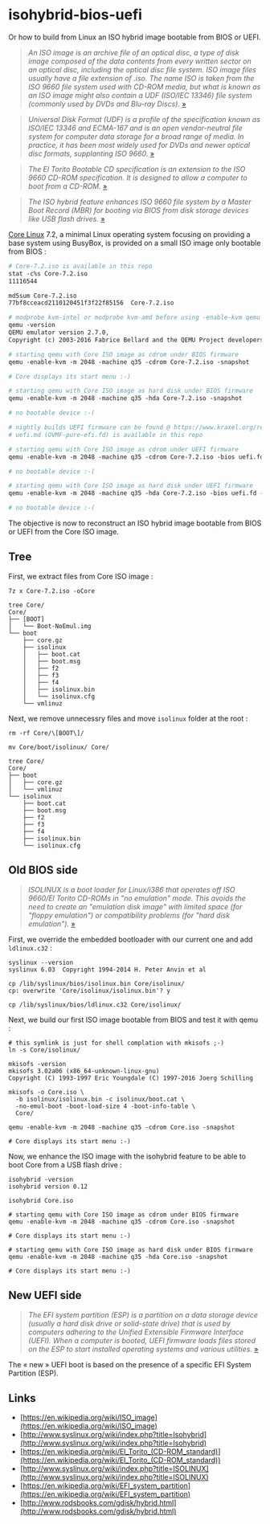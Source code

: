 # isohybrid-bios-uefi


Or how to build from Linux an ISO hybrid image bootable from BIOS or UEFI.


> *An ISO image is an archive file of an optical disc, a type of disk image composed of the data contents from every written sector on an optical disc, including the optical disc file system. ISO image files usually have a file extension of .iso. The name ISO is taken from the ISO 9660 file system used with CD-ROM media, but what is known as an ISO image might also contain a UDF (ISO/IEC 13346) file system (commonly used by DVDs and Blu-ray Discs).* [»](https://en.wikipedia.org/wiki/ISO_image)

> *Universal Disk Format (UDF) is a profile of the specification known as ISO/IEC 13346 and ECMA-167 and is an open vendor-neutral file system for computer data storage for a broad range of media. In practice, it has been most widely used for DVDs and newer optical disc formats, supplanting ISO 9660.* [»](https://en.wikipedia.org/wiki/Universal_Disk_Format)

> *The El Torito Bootable CD specification is an extension to the ISO 9660 CD-ROM specification. It is designed to allow a computer to boot from a CD-ROM.* [»](https://en.wikipedia.org/wiki/El_Torito_(CD-ROM_standard))

> *The ISO hybrid feature enhances ISO 9660 file system by a Master Boot Record (MBR) for booting via BIOS from disk storage devices like USB flash drives.* [»](http://www.syslinux.org/wiki/index.php?title=Isohybrid)

 
[Core Linux](http://tinycorelinux.net/) 7.2, a minimal Linux operating system focusing on providing a base system using BusyBox, is provided on a small ISO image only bootable from BIOS :

```makefile
# Core-7.2.iso is available in this repo
stat -c%s Core-7.2.iso 
11116544

md5sum Core-7.2.iso 
77bf8cceacd2110120451f3f22f85156  Core-7.2.iso

# modprobe kvm-intel or modprobe kvm-amd before using -enable-kvm qemu option
qemu -version 
QEMU emulator version 2.7.0,
Copyright (c) 2003-2016 Fabrice Bellard and the QEMU Project developers

# starting qemu with Core ISO image as cdrom under BIOS firmware
qemu -enable-kvm -m 2048 -machine q35 -cdrom Core-7.2.iso -snapshot

# Core displays its start menu :-)

# starting qemu with Core ISO image as hard disk under BIOS firmware
qemu -enable-kvm -m 2048 -machine q35 -hda Core-7.2.iso -snapshot

# no bootable device :-(

# nightly builds UEFI firmware can be found @ https://www.kraxel.org/repos/jenkins/edk2/
# uefi.md (OVMF-pure-efi.fd) is available in this repo

# starting qemu with Core ISO image as cdrom under UEFI firmware
qemu -enable-kvm -m 2048 -machine q35 -cdrom Core-7.2.iso -bios uefi.fd -snapshot

# no bootable device :-(

# starting qemu with Core ISO image as hard disk under UEFI firmware
qemu -enable-kvm -m 2048 -machine q35 -hda Core-7.2.iso -bios uefi.fd -snapshot

# no bootable device :-(
```

The objective is now to reconstruct an ISO hybrid image bootable from BIOS or UEFI from the Core ISO image.



## Tree


First, we extract files from Core ISO image :

```make
7z x Core-7.2.iso -oCore

tree Core/
Core/
├── [BOOT]
│   └── Boot-NoEmul.img
└── boot
    ├── core.gz
    ├── isolinux
    │   ├── boot.cat
    │   ├── boot.msg
    │   ├── f2
    │   ├── f3
    │   ├── f4
    │   ├── isolinux.bin
    │   └── isolinux.cfg
    └── vmlinuz
```


Next, we remove unnecessry files and move `isolinux` folder at the root :

```make
rm -rf Core/\[BOOT\]/

mv Core/boot/isolinux/ Core/

tree Core/
Core/
├── boot
│   ├── core.gz
│   └── vmlinuz
└── isolinux
    ├── boot.cat
    ├── boot.msg
    ├── f2
    ├── f3
    ├── f4
    ├── isolinux.bin
    └── isolinux.cfg
```



## Old BIOS side


> *ISOLINUX is a boot loader for Linux/i386 that operates off ISO 9660/El Torito CD-ROMs in "no emulation" mode. This avoids the need to create an "emulation disk image" with limited space (for "floppy emulation") or compatibility problems (for "hard disk emulation").* [»](http://www.syslinux.org/wiki/index.php?title=ISOLINUX)


First, we override the embedded bootloader with our current one and add `ldlinux.c32` :

```make
syslinux --version
syslinux 6.03  Copyright 1994-2014 H. Peter Anvin et al

cp /lib/syslinux/bios/isolinux.bin Core/isolinux/
cp: overwrite 'Core/isolinux/isolinux.bin'? y

cp /lib/syslinux/bios/ldlinux.c32 Core/isolinux/
```


Next, we build our first ISO image bootable from BIOS and test it with qemu :

```make
# this symlink is just for shell complation with mkisofs ;-)
ln -s Core/isolinux/

mkisofs -version 
mkisofs 3.02a06 (x86_64-unknown-linux-gnu)
Copyright (C) 1993-1997 Eric Youngdale (C) 1997-2016 Joerg Schilling

mkisofs -o Core.iso \
  -b isolinux/isolinux.bin -c isolinux/boot.cat \
  -no-emul-boot -boot-load-size 4 -boot-info-table \
  Core/

qemu -enable-kvm -m 2048 -machine q35 -cdrom Core.iso -snapshot

# Core displays its start menu :-)
```


Now, we enhance the ISO image with the isohybrid feature to be able to boot Core from a USB flash drive :

```make
isohybrid -version
isohybrid version 0.12

isohybrid Core.iso

# starting qemu with Core ISO image as cdrom under BIOS firmware
qemu -enable-kvm -m 2048 -machine q35 -cdrom Core.iso -snapshot

# Core displays its start menu :-)

# starting qemu with Core ISO image as hard disk under BIOS firmware
qemu -enable-kvm -m 2048 -machine q35 -hda Core.iso -snapshot

# Core displays its start menu :-)
```



## New UEFI side


> *The EFI system partition (ESP) is a partition on a data storage device (usually a hard disk drive or solid-state drive) that is used by computers adhering to the Unified Extensible Firmware Interface (UEFI). When a computer is booted, UEFI firmware loads files stored on the ESP to start installed operating systems and various utilities.* [»](https://en.wikipedia.org/wiki/EFI_system_partition)


The « new » UEFI boot is based on the presence of a specific EFI System Partition (ESP).



## Links


- [https://en.wikipedia.org/wiki/ISO_image](https://en.wikipedia.org/wiki/ISO_image)
- [http://www.syslinux.org/wiki/index.php?title=Isohybrid](http://www.syslinux.org/wiki/index.php?title=Isohybrid)
- [https://en.wikipedia.org/wiki/El_Torito_(CD-ROM_standard)](https://en.wikipedia.org/wiki/El_Torito_(CD-ROM_standard))
- [http://www.syslinux.org/wiki/index.php?title=ISOLINUX](http://www.syslinux.org/wiki/index.php?title=ISOLINUX)
- [https://en.wikipedia.org/wiki/EFI_system_partition](https://en.wikipedia.org/wiki/EFI_system_partition)
- [http://www.rodsbooks.com/gdisk/hybrid.html](http://www.rodsbooks.com/gdisk/hybrid.html)
